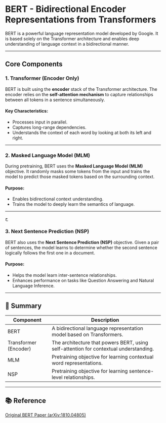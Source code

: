 # BERT - Bidirectional Encoder Representations from Transformers

BERT is a powerful language representation model developed by Google. It is based solely on the Transformer architecture and enables deep understanding of language context in a bidirectional manner.

---
[](img/BERT1.png)
##  Core Components

### 1. Transformer (Encoder Only)

BERT is built using the **encoder** stack of the Transformer architecture. The encoder relies on the **self-attention mechanism** to capture relationships between all tokens in a sentence simultaneously.

#### Key Characteristics:
- Processes input in parallel.
- Captures long-range dependencies.
- Understands the context of each word by looking at both its left and right.

---

### 2. Masked Language Model (MLM)

During pretraining, BERT uses the **Masked Language Model (MLM)** objective. It randomly masks some tokens from the input and trains the model to predict those masked tokens based on the surrounding context.

#### Purpose:
- Enables bidirectional context understanding.
- Trains the model to deeply learn the semantics of language.

---
ج

### 3. Next Sentence Prediction (NSP)

BERT also uses the **Next Sentence Prediction (NSP)** objective. Given a pair of sentences, the model learns to determine whether the second sentence logically follows the first one in a document.

#### Purpose:
- Helps the model learn inter-sentence relationships.
- Enhances performance on tasks like Question Answering and Natural Language Inference.

---
[](img/BERT2.png)
## 🎯 Summary

| Component | Description |
|-----------|-------------|
| BERT      | A bidirectional language representation model based on Transformers. |
| Transformer (Encoder) | The architecture that powers BERT, using self-attention for contextual understanding. |
| MLM       | Pretraining objective for learning contextual word representations. |
| NSP       | Pretraining objective for learning sentence-level relationships. |

---

## 📚 Reference

[Original BERT Paper (arXiv:1810.04805)](https://arxiv.org/pdf/1810.04805.pdf)
